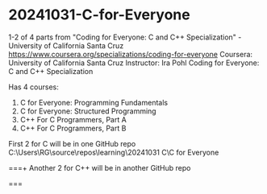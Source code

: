# 20241031-C-for-Everyone
1-2 of 4 parts from "Coding for Everyone: C and C++ Specialization" - University of California Santa Cruz
https://www.coursera.org/specializations/coding-for-everyone
Coursera:
University of California Santa Cruz
Instructor: Ira Pohl
Coding for Everyone: C and C++ Specialization

Has 4 courses:
1) C for Everyone: Programming Fundamentals
2) C for Everyone: Structured Programming
3) C++ For C Programmers, Part A
4) C++ For C Programmers, Part B

First 2 for C will be in one GitHub repo
C:\Users\RG\source\repos\learning\20241031 C\C for Everyone

===+
Another 2 for C++ will be in another GitHub repo

===

